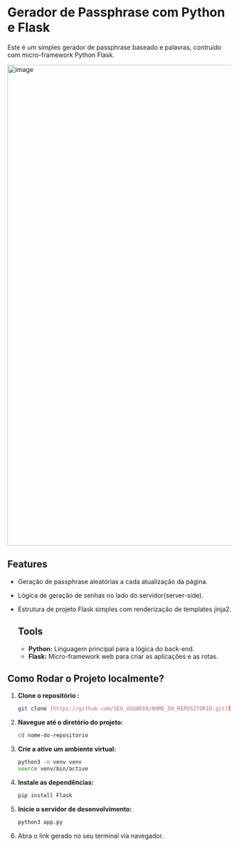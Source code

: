 # Gerador de Passphrase com Python e Flask

Este é um simples gerador de passphrase baseado e palavras, contruído com micro-framework Python Flask.

<img width="1920" height="1080" alt="image" src="https://github.com/user-attachments/assets/2fe2c20a-a77f-4d07-ba6c-3c9f88be2ec2" />

## Features
- Geração de passphrase aleatórias a cada atualização da página.
- Lógica de geração de senhas no lado do servidor(server-side).
- Estrutura de projeto Flask simples com renderização de templates jinja2.

  ## Tools
  
  - **Python:** Linguagem principal para a lógica do back-end.
  - **Flask:** Micro-framework web para criar as aplicações e as rotas.

## Como Rodar o Projeto localmente?
1. **Clone o repositório :**
    ```bash
    git clone [https://github.com/SEU_USUARIO/NOME_DO_REPOSITORIO.git](https://github.com/SEU_USUARIO/NOME_DO_REPOSITORIO.git)
    ```
    
2. **Navegue até o diretório do projeto:**
     ```bash
     cd nome-do-repositorio
     ```
     
3. **Crie a ative um ambiente virtual:**
     ```bash
     python3 -m venv venv
     source venv/bin/active
     ```
     
4. **Instale as dependências:**
    ```bash
    pip install Flask
    ```
    
5. **Inicie o servidor de desenvolvimento:**
    ```bash
    python3 app.py
    
6. Abra o link gerado no seu terminal via navegador.
  
  
    




